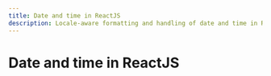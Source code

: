 ```yaml
---
title: Date and time in ReactJS
description: Locale-aware formatting and handling of date and time in ReactJS.
---
```

# Date and time in ReactJS
